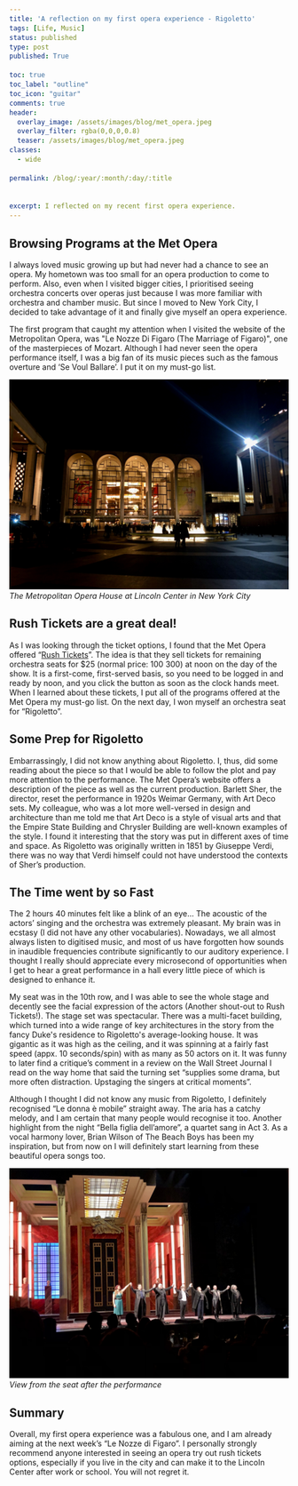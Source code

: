 ```yaml
---
title: 'A reflection on my first opera experience - Rigoletto'
tags: [Life, Music]
status: published
type: post
published: True

toc: true
toc_label: "outline"
toc_icon: "guitar"
comments: true
header:
  overlay_image: /assets/images/blog/met_opera.jpeg
  overlay_filter: rgba(0,0,0,0.8)
  teaser: /assets/images/blog/met_opera.jpeg
classes:
  - wide

permalink: /blog/:year/:month/:day/:title


excerpt: I reflected on my recent first opera experience.
--- 
```


## Browsing Programs at the Met Opera

I always loved music growing up but had never had a chance to see an opera. My hometown was too small for an opera production to come to perform. Also, even when I visited bigger cities, I prioritised seeing orchestra concerts over operas just because I was more familiar with orchestra and chamber music. But since I moved to New York City, I decided to take advantage of it and finally give myself an opera experience.

The first program that caught my attention when I visited the website of the Metropolitan Opera, was "Le Nozze Di Figaro (The Marriage of Figaro)", one of the masterpieces of Mozart. Although I had never seen the opera performance itself, I was a big fan of its music pieces such as the famous overture and ‘Se Voul Ballare’. I put it on my must-go list.

![stage](/assets/images/blog/met_opera.jpeg)
*The Metropolitan Opera House at Lincoln Center in New York City*

## Rush Tickets are a great deal!

As I was looking through the ticket options, I found that the Met Opera offered “<a href="https://www.metopera.org/season/tickets/rush-page" target="_blank">Rush Tickets</a>”. The idea is that they sell tickets for remaining orchestra seats for $25 (normal price: $100~$300) at noon on the day of the show. It is a first-come, first-served basis, so you need to be logged in and ready by noon, and you click the button as soon as the clock hands meet. When I learned about these tickets, I put all of the programs offered at the Met Opera my must-go list. On the next day, I won myself an orchestra seat for “Rigoletto”.

## Some Prep for Rigoletto

Embarrassingly, I did not know anything about Rigoletto. I, thus, did some reading about the piece so that I would be able to follow the plot and pay more attention to the performance. The Met Opera’s website offers a description of the piece as well as the current production. Barlett Sher, the director, reset the performance in 1920s Weimar Germany, with Art Deco sets. My colleague, who was a lot more well-versed in design and architecture than me told me that Art Deco is a style of visual arts and that the Empire State Building and Chrysler Building are well-known examples of the style. I found it interesting that the story was put in different axes of time and space. As Rigoletto was originally written in 1851 by Giuseppe Verdi, there was no way that Verdi himself could not have understood the contexts of Sher’s production.


## The Time went by so Fast

The 2 hours 40 minutes felt like a blink of an eye... The acoustic of the actors’ singing and the orchestra was extremely pleasant. My brain was in ecstasy (I did not have any other vocabularies). Nowadays, we all almost always listen to digitised music, and most of us have forgotten how sounds in inaudible frequencies contribute significantly to our auditory experience. I thought I really should appreciate every microsecond of opportunities when I get to hear a great performance in a hall every little piece of which is designed to enhance it.

My seat was in the 10th row, and I was able to see the whole stage and decently see the facial expression of the actors (Another shout-out to Rush Tickets!). The stage set was spectacular. There was a multi-facet building, which turned into a wide range of key architectures in the story from the fancy Duke's residence to Rigoletto's average-looking house. It was gigantic as it was high as the ceiling, and it was spinning at a fairly fast speed (appx. 10 seconds/spin) with as many as 50 actors on it. It was funny to later find a critique’s comment in a review on the Wall Street Journal I read on the way home that said the turning set “supplies some drama, but more often distraction. Upstaging the singers at critical moments”. 

Although I thought I did not know any music from Rigoletto, I definitely recognised “Le donna è mobile” straight away. The aria has a catchy melody, and I am certain that many people would recognise it too. Another highlight from the night “Bella figlia dell’amore”, a quartet sang in Act 3. As a vocal harmony lover, Brian Wilson of The Beach Boys has been my inspiration, but from now on I will definitely start learning from these beautiful opera songs too.

![stage](/assets/images/blog/met_opera_stage.jpeg)
*View from the seat after the performance*

## Summary

Overall, my first opera experience was a fabulous one, and I am already aiming at the next week’s “Le Nozze di Figaro”. I personally strongly recommend anyone interested in seeing an opera try out rush tickets options, especially if you live in the city and can make it to the Lincoln Center after work or school. You will not regret it.
